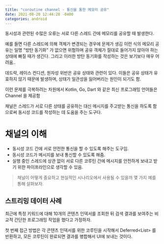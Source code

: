 ```yaml
---
title: "coroutine channel - 통신을 통한 메모리 공유"
date: 2021-08-20 12:44:28 -0400
categories: android
---
```


동시성과 관련된 수많은 오류는
서로 다른 스레드 간에 메모리를 공유할 때 발생한다.

예를 들면 다른 스레드에 의해 객체가 변경되는 경우에 문제가 생김
이런 식의 메모리 공유는 일명 "방탄 동기화" 가 없으면 위험하며 공유 객체가 절대로 들어가지 않아야 하는 상태에 빠질 때가 생긴다.
그리고 이러한 방탄 동기화를 작성하는 것은 보기보다 매우 어려움..

데드락, 레이스 컨디션, 원자성 위반은 공유 상태와 관련이 있다. 이들은 공유 상태가 유효하지 않기 때문에 발생하며, 상태가 일관성을 잃어버리는 원인이 되기도 함.

이런 문제를 극복하려는 차원에서 Kotlin, Go, Dart 와 같은 최신 프로그래밍 언어들은 Channel 을 제공함

채널은 스레드가 서로 다른 상태를 공유하는 대신 메시지를 주고받는 통신을 하도록 함으로써 동시성 코드를 작성하는 데 도움을 주는 도구다.

 # 채널의 이해
 * 동시성 코드 간에 서로 안전한 통신을 할 수 있도록 해주는 도구임.
 * 동시성 코드가 메시지를 보내 통신할 수 있도록 해줌.
 * 실행 중인 스레드에 상관 없이 서로 다른 코루틴 간에 메시지를 안전하게 보내고 받기 위한 파이프라인으로 생각할 수 있음.
> 채널이 어떻게 중요하고 현실적인 시나리오에서 사용될 수 있을까 몇 가지 예를 통해 살펴보자.

## 스트리밍 데이터 사례
최근에 특정 키워드에 대해 10개의 콘텐츠 인덱서를 조회한 뒤 검색 결과를 보여주는 비교적 간단한 프로그래밍 작업을 했다고 가정하자.

첫 번째 접근 방법은 각 콘텐츠 인덱서를 위한 코루틴을 시작해서 Deferred<List<ResultVO>> 를 반환하고, 모든 코루틴이 완료되면 결과를 병합해서 UI에 보내는 것이다.
